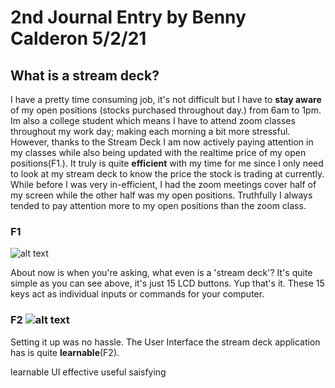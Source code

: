 # 2nd Journal Entry by Benny Calderon 5/2/21
## What is a stream deck? 

I have a pretty time consuming job, it's not difficult but I have to **stay aware** of my open positions (stocks purchased throughout day.) from 6am to 1pm. Im also a college student which means I have to attend zoom classes throughout my work day; making each morning a bit more stressful. However, thanks to the Stream Deck I am now actively paying attention in my classes while also being updated with the realtime price of my open positions(F1.). It truly is quite **efficient** with my time for me since I only need to look at my stream deck to know the price the stock is trading at currently. While before I was very in-efficient, I had the zoom meetings cover half of my screen while the other half was my open positions. Truthfully I always tended to pay attention more to my open positions than the zoom class.   

### F1
![alt text](https://i.imgur.com/w5tOXge.jpeg)

About now is when you're asking, what even is a 'stream deck'? It's quite simple as you can see above, it's just 15 LCD buttons. Yup that's it. These 15 keys act as individual inputs or commands for your computer.

### F2 ![alt text](https://i.imgur.com/QcUc35B.png)


Setting it up was no hassle. The User Interface the stream deck application has is quite **learnable**(F2).   


learnable UI
effective
useful
saisfying
